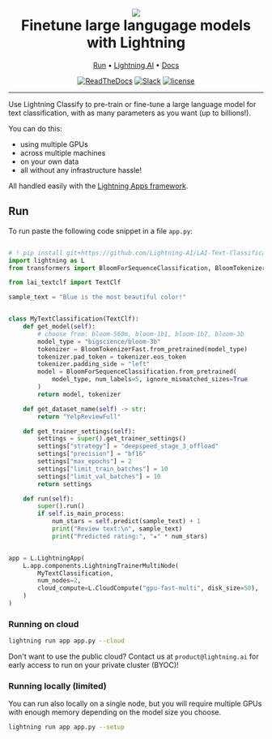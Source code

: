 <div align="center">
    <h1>
        <img src="https://lightningaidev.wpengine.com/wp-content/uploads/2022/11/Asset-54-15.png">
        <br>
        Finetune large langugage models with Lightning
        </br>
    </h1>

<div align="center">

<p align="center">
  <a href="#run">Run</a> •
  <a href="https://www.lightning.ai/">Lightning AI</a> •
  <a href="https://lightning.ai/lightning-docs/">Docs</a>
</p>

[![ReadTheDocs](https://readthedocs.org/projects/pytorch-lightning/badge/?version=stable)](https://lightning.ai/lightning-docs/)
[![Slack](https://img.shields.io/badge/slack-chat-green.svg?logo=slack)](https://www.pytorchlightning.ai/community)
[![license](https://img.shields.io/badge/License-Apache%202.0-blue.svg)](https://github.com/Lightning-AI/lightning/blob/master/LICENSE)

</div>
</div>

______________________________________________________________________

Use Lightning Classify to pre-train or fine-tune a large language model for text classification, 
with as many parameters as you want (up to billions!). 

You can do this:
* using multiple GPUs
* across multiple machines
* on your own data
* all without any infrastructure hassle! 

All handled easily with the [Lightning Apps framework](https://lightning.ai/lightning-docs/).

## Run

To run paste the following code snippet in a file `app.py`:


```python

# ! pip install git+https://github.com/Lightning-AI/LAI-Text-Classification
import lightning as L
from transformers import BloomForSequenceClassification, BloomTokenizerFast

from lai_textclf import TextClf

sample_text = "Blue is the most beautiful color!"


class MyTextClassification(TextClf):
    def get_model(self):
        # choose from: bloom-560m, bloom-1b1, bloom-1b7, bloom-3b
        model_type = "bigscience/bloom-3b"
        tokenizer = BloomTokenizerFast.from_pretrained(model_type)
        tokenizer.pad_token = tokenizer.eos_token
        tokenizer.padding_side = "left"
        model = BloomForSequenceClassification.from_pretrained(
            model_type, num_labels=5, ignore_mismatched_sizes=True
        )
        return model, tokenizer

    def get_dataset_name(self) -> str:
        return "YelpReviewFull"

    def get_trainer_settings(self):
        settings = super().get_trainer_settings()
        settings["strategy"] = "deepspeed_stage_3_offload"
        settings["precision"] = "bf16"
        settings["max_epochs"] = 2
        settings["limit_train_batches"] = 10
        settings["limit_val_batches"] = 10
        return settings

    def run(self):
        super().run()
        if self.is_main_process:
            num_stars = self.predict(sample_text) + 1
            print("Review text:\n", sample_text)
            print("Predicted rating:", "★" * num_stars)


app = L.LightningApp(
    L.app.components.LightningTrainerMultiNode(
        MyTextClassification,
        num_nodes=2,
        cloud_compute=L.CloudCompute("gpu-fast-multi", disk_size=50),
    )
)

```

### Running on cloud

```bash
lightning run app app.py --cloud
```

Don't want to use the public cloud? Contact us at `product@lightning.ai` for early access to run on your private cluster (BYOC)!


### Running locally (limited)

You can run also locally on a single node, but you will require multiple GPUs with enough memory depending on the
model size you choose.

```bash
lightning run app app.py --setup
```
